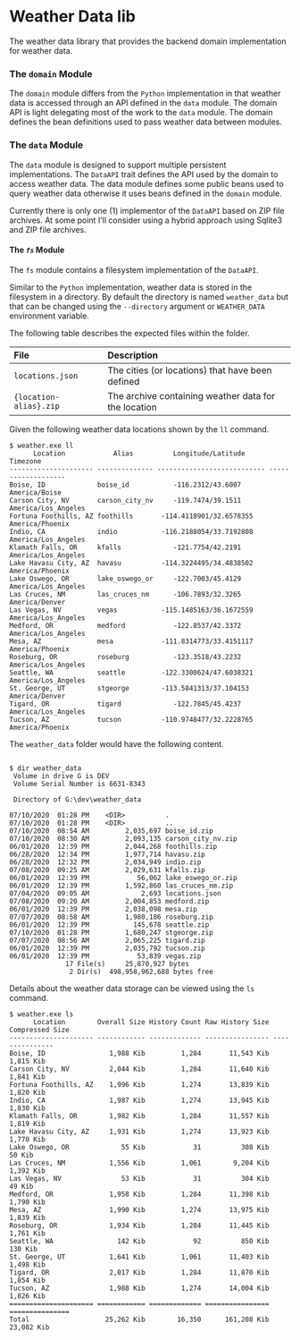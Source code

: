 # Weather Data lib

The weather data library that provides the backend domain implementation for weather data.

### The `domain` Module

The `domain` module differs from the `Python` implementation in that weather data is accessed through an API defined in the `data` module. The domain API is light delegating most of the work to the `data` module. The domain defines the bean definitions used to pass weather data between modules.

### The `data` Module

The `data` module is designed to support multiple persistent implementations. The `DataAPI` trait defines the API used by the domain to access weather data. The data module defines some public beans used to query weather data otherwise it uses beans defined in the `domain` module.

Currently there is only one (1) implementor of the `DataAPI` based on ZIP file archives. At some point I'll consider using a hybrid approach using Sqlite3 and ZIP file archives.

#### The *`fs`* Module

The `fs` module contains a filesystem implementation of the `DataAPI`.

Similar to the `Python` implementation, weather data is stored in the filesystem in a directory. By default the directory is named `weather_data` but that can be changed using the `--directory` argument or `WEATHER_DATA` environment variable.

The following table describes the expected files within the folder.

| File | Description |
| :--- | :--- |
| `locations.json` | The cities (or locations) that have been defined |
| `{location-alias}.zip` | The archive containing weather data for the location |

Given the following weather data locations shown by the `ll` command.

```
$ weather.exe ll
      Location            Alias          Longitude/Latitude           Timezone
--------------------- -------------- --------------------------- -------------------
Boise, ID             boise_id           -116.2312/43.6007       America/Boise
Carson City, NV       carson_city_nv     -119.7474/39.1511       America/Los_Angeles
Fortuna Foothills, AZ foothills       -114.4118901/32.6578355    America/Phoenix
Indio, CA             indio           -116.2188054/33.7192808    America/Los_Angeles
Klamath Falls, OR     kfalls             -121.7754/42.2191       America/Los_Angeles
Lake Havasu City, AZ  havasu          -114.3224495/34.4838502    America/Phoenix
Lake Oswego, OR       lake_oswego_or     -122.7003/45.4129       America/Los_Angeles
Las Cruces, NM        las_cruces_nm      -106.7893/32.3265       America/Denver
Las Vegas, NV         vegas           -115.1485163/36.1672559    America/Los_Angeles
Medford, OR           medford            -122.8537/42.3372       America/Los_Angeles
Mesa, AZ              mesa            -111.8314773/33.4151117    America/Phoenix
Roseburg, OR          roseburg           -123.3518/43.2232       America/Los_Angeles
Seattle, WA           seattle         -122.3300624/47.6038321    America/Los_Angeles
St. George, UT        stgeorge        -113.5841313/37.104153     America/Denver
Tigard, OR            tigard             -122.7845/45.4237       America/Los_Angeles
Tucson, AZ            tucson          -110.9748477/32.2228765    America/Phoenix
```

The `weather_data` folder would have the following content.

```

$ dir weather_data
 Volume in drive G is DEV
 Volume Serial Number is 6631-8343

 Directory of G:\dev\weather_data

07/10/2020  01:28 PM    <DIR>          .
07/10/2020  01:28 PM    <DIR>          ..
07/10/2020  08:54 AM         2,035,697 boise_id.zip
07/10/2020  08:30 AM         2,093,135 carson_city_nv.zip
06/01/2020  12:39 PM         2,044,268 foothills.zip
06/28/2020  12:34 PM         1,977,714 havasu.zip
06/28/2020  12:32 PM         2,034,949 indio.zip
07/08/2020  09:25 AM         2,029,631 kfalls.zip
06/01/2020  12:39 PM            56,062 lake_oswego_or.zip
06/01/2020  12:39 PM         1,592,860 las_cruces_nm.zip
07/04/2020  09:05 AM             2,693 locations.json
07/08/2020  09:20 AM         2,004,853 medford.zip
06/01/2020  12:39 PM         2,038,098 mesa.zip
07/07/2020  08:58 AM         1,980,186 roseburg.zip
06/01/2020  12:39 PM           145,678 seattle.zip
07/10/2020  01:28 PM         1,680,247 stgeorge.zip
07/07/2020  08:56 AM         2,065,225 tigard.zip
06/01/2020  12:39 PM         2,035,792 tucson.zip
06/01/2020  12:39 PM            53,839 vegas.zip
              17 File(s)     25,870,927 bytes
               2 Dir(s)  498,958,962,688 bytes free
```

Details about the weather data storage can be viewed using the `ls` command.

```
$ weather.exe ls
      Location        Overall Size History Count Raw History Size Compressed Size
--------------------- ------------ ------------- ---------------- ---------------
Boise, ID                1,988 Kib         1,284       11,543 Kib       1,815 Kib
Carson City, NV          2,044 Kib         1,284       11,640 Kib       1,841 Kib
Fortuna Foothills, AZ    1,996 Kib         1,274       13,839 Kib       1,820 Kib
Indio, CA                1,987 Kib         1,274       13,945 Kib       1,830 Kib
Klamath Falls, OR        1,982 Kib         1,284       11,557 Kib       1,819 Kib
Lake Havasu City, AZ     1,931 Kib         1,274       13,923 Kib       1,770 Kib
Lake Oswego, OR             55 Kib            31          308 Kib          50 Kib
Las Cruces, NM           1,556 Kib         1,061        9,204 Kib       1,392 Kib
Las Vegas, NV               53 Kib            31          304 Kib          49 Kib
Medford, OR              1,958 Kib         1,284       11,398 Kib       1,790 Kib
Mesa, AZ                 1,990 Kib         1,274       13,975 Kib       1,839 Kib
Roseburg, OR             1,934 Kib         1,284       11,445 Kib       1,761 Kib
Seattle, WA                142 Kib            92          850 Kib         130 Kib
St. George, UT           1,641 Kib         1,061       11,403 Kib       1,498 Kib
Tigard, OR               2,017 Kib         1,284       11,870 Kib       1,854 Kib
Tucson, AZ               1,988 Kib         1,274       14,004 Kib       1,826 Kib
===================== ============ ============= ================ ===============
Total                   25,262 Kib        16,350      161,208 Kib      23,082 Kib
```
